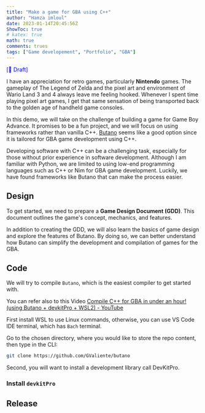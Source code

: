 ```yaml
---
title: "Make a game for GBA using C++"
author: "Hamza imloul"
date: 2023-01-14T20:45:56Z
ShowToc: true
# katex: true
math: true
comments: trues
tags: ["Game developement", "Portfolio", "GBA"]
---
```


<span style="color: blue;">[🚧 Draft]</span>

I have an appreciation for retro games, particularly **Nintendo** games. The gameplay of The Legend of Zelda and the pixel art and environment of Wario Land 3 and 4 always leave me feeling hooked. Whenever I spent time playing pixel art games, I get that same sensation of being transported back to the golden age of handheld game consoles.

In this demo, we will take on the challenge of building a game for Game Boy Advance. It promises to be a fun project, and we will focus on using frameworks rather than vanilla C++. [Butano](https://github.com/GValiente/butano) seems like a good option since it is tailored for GBA game development using C++.

Developing software with C++ can be a challenging task, especially for those without prior experience in software development. Although I am familiar with Python, we are limited to using low-end programming languages such as C++ or Nim for GBA game development. Luckily, we have found frameworks like Butano that can make the process easier.
## Design

To get started, we need to prepare a **Game Design Document (GDD)**. This document outlines the game's concept, mechanics, and features.

In addition to creating the GDD, we will also learn the basics of game design and explore the features of Butano. By doing so, we can better understand how Butano can simplify the development and compilation of games for the GBA.
## Code

We will try to compile `Butano`, which is the easiest compiler to get started with.

You can refer also to this Video [Compile C++ for GBA in under an hour! (using Butano + devkitPro + WSL2) - YouTube](https://www.youtube.com/watch?v=EMeie_gSgDU&t=389s&ab_channel=CinemintTechTips)

First install WSL to use Linux commands, otherwise, you can use VS Code IDE terminal, which has `Bach` terminal.

Go to the chosen directory, where you would like to store the repo content, then type in the CLI:

```bash
git clone https://github.com/GValiente/butano
```

Second, you will want to install a development library call DevKitPro.

### Install `devkitPro`

## Release